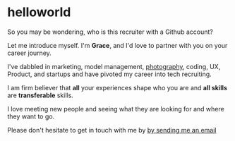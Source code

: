 # helloworld
<html>
  <p> So you may be wondering, who is this recruiter with a Github account? </p>
  <p> Let me introduce myself. I'm <b>Grace</b>, and I'd love to partner with you on your career journey. </p>
<p>I've dabbled in marketing, model management, <a href="http://www.gracelauphoto.com">photography</a>, coding, UX, Product, and startups and have pivoted my career into tech recruiting.</p>
  <p>I am firm believer that <b> all</b> your experiences shape who you are and <b>all skills</b> are <strong>transferable</strong> skills. </p>
<p>I love meeting new people and seeing what they are looking for and where they want to go.</p>
  
<p>Please don't hesitate to get in touch with me by <a href="mailto:grace.lau@sisystems.com">by sending me an email</a> </p>
